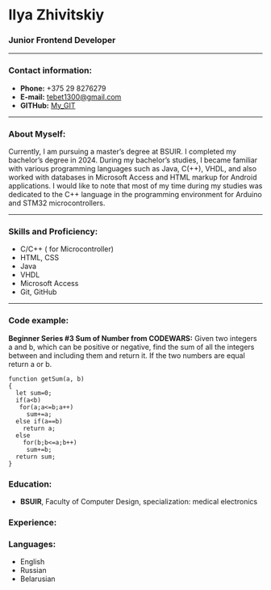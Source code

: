 # Ilya Zhivitskiy
### Junior Frontend Developer
----
### Contact information:
* **Phone:** +375 29 8276279
* **E-mail:** tebet1300@gmail.com
* **GITHub:** [My_GIT](https://github.com/Ilua3?tab=repositories)
----
### About Myself:
Currently, I am pursuing a master’s degree at BSUIR. I completed my bachelor’s degree in 2024. During my bachelor’s studies, I became familiar with various programming languages such as Java, C(++), VHDL, and also worked with databases in Microsoft Access and HTML markup for Android applications. I would like to note that most of my time during my studies was dedicated to the C++ language in the programming environment for Arduino and STM32 microcontrollers.

----
### Skills and Proficiency:
* C/C++ ( for Microcontroller)
* HTML, CSS
* Java
* VHDL
* Microsoft Access
* Git, GitHub
----
### Code example:
**Beginner Series #3 Sum of Number from CODEWARS:** Given two integers a and b, which can be positive or negative, find the sum of all the integers between and including them and return it. If the two numbers are equal return a or b.

```
function getSum(a, b)
{
  let sum=0;
  if(a<b)
   for(a;a<=b;a++)
     sum+=a;
  else if(a==b)
    return a;
  else
    for(b;b<=a;b++)
     sum+=b;
  return sum;
}
```
### Education:
* **BSUIR**, Faculty of Computer Design, specialization: medical electronics
### Experience:
### Languages:
* English
* Russian
* Belarusian 
